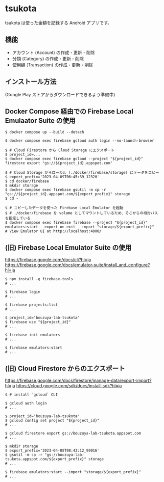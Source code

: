 # tsukota

tsukota は使った金額を記録する Android アプリです。

## 機能

- アカウント (Account) の作成・更新・削除
- 分類 (Category) の作成・更新・削除
- 使用額 (Transaction) の作成・更新・削除

## インストール方法

(Google Play ストアからダウンロードできるよう準備中)

## Docker Compose 経由での Firebase Local Emulaator Suite の使用

```console
$ docker compose up --build --detach

$ docker compose exec firebase gcloud auth login --no-launch-browser

$ # Cloud Firestore から Cloud Storage にエクスポート
$ project_id=...
$ docker compose exec firebase gcloud --project "${project_id}" firestore export "gs://${project_id}.appspot.com"

$ # Cloud Storage からローカル (./docker/firebase/storage) にデータをコピー
$ export_prefix='2023-04-09T06:45:39_12320'
$ cd docker/firebase
$ mkdir storage
$ docker compose exec firebase gsutil -m cp -r "gs://${project_id}.appspot.com/${export_prefix}" storage
$ cd -

$ # コピーしたデータを使った Firebase Local Emulator を起動
$ # ./docker/firebase を volume としてマウントしているため、そこからの相対パスを指定している
$ docker compose exec firebase firebase --project "${project_id}" emulators:start --export-on-exit --import "storage/${export_prefix}"
# View Emulator UI at http://localhost:4000/
```

## (旧) Firebase Local Emulator Suite の使用

<https://firebase.google.com/docs/cli?hl=ja>
<https://firebase.google.com/docs/emulator-suite/install_and_configure?hl=ja>

```console
$ npm install -g firebase-tools
# ...

$ firebase login
# ...

$ firebase projects:list
# ...

$ project_id='bouzuya-lab-tsukota'
$ firebase use "${project_id}"
# ...

$ firebase init emulators
# ...

$ firebase emulators:start
# ...
```

## (旧) Cloud Firestore からのエクスポート

<https://firebase.google.com/docs/firestore/manage-data/export-import?hl=ja>
<https://cloud.google.com/sdk/docs/install-sdk?hl=ja>

```console
$ # install `gcloud` CLI

$ gcloud auth login
# ...

$ project_id='bouzuya-lab-tsukota'
$ gcloud config set project "${project_id}"
# ...

$ gcloud firestore export gs://bouzuya-lab-tsukota.appspot.com
# ...

$ mkdir storage
$ export_prefix='2023-04-08T08:43:12_90016'
$ gsutil -m cp -r "gs://bouzuya-lab-tsukota.appspot.com/${export_prefix}" storage
# ...

$ firebase emulators:start --import "storage/${export_prefix}"
# ...
```
